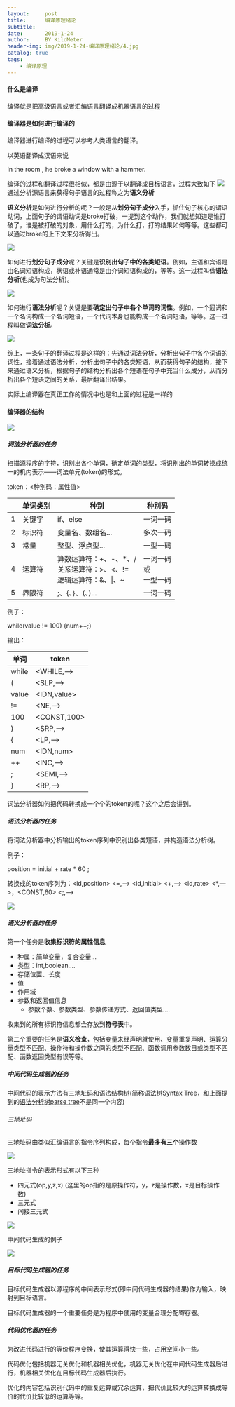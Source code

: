 ```yaml
---
layout:     post
title:      编译原理绪论
subtitle:   
date:       2019-1-24
author:     BY KiloMeter
header-img: img/2019-1-24-编译原理绪论/4.jpg
catalog: true
tags:
    - 编译原理
---
```


#### 什么是编译

  编译就是把高级语言或者汇编语言翻译成机器语言的过程

#### 编译器是如何进行编译的

  编译器进行编译的过程可以参考人类语言的翻译。

  以英语翻译成汉语来说

  In the room , he broke a window with a hammer.

  编译的过程和翻译过程很相似，都是由源于以翻译成目标语言，过程大致如下
![](/img/2019-1-24-编译原理绪论/翻译的过程.png)
通过分析源语言来获得句子语言的过程称之为**语义分析**

**语义分析**是如何进行分析的呢？一般是从**划分句子成分**入手，抓住句子核心的谓语动词，上面句子的谓语动词是broke打破，一提到这个动作，我们就想知道是谁打破了，谁是被打破的对象，用什么打的，为什么打，打的结果如何等等。这些都可以通过broke的上下文来分析得出。

![](/img/2019-1-24-编译原理绪论/语义分析.png)

如何进行**划分句子成分**呢？关键是**识别出句子中的各类短语**。例如，主语和宾语是由名词短语构成，状语或补语通常是由介词短语构成的，等等。这一过程叫做**语法分析**(也成为句法分析)。

![](/img/2019-1-24-编译原理绪论/语法分析.png)

如何进行**语法分析**呢？关键是要**确定出句子中各个单词的词性**。例如，一个冠词和一个名词构成一个名词短语，一个代词本身也能构成一个名词短语，等等。这一过程叫做**词法分析**。

![](/img/2019-1-24-编译原理绪论/词法分析.png)

综上，一条句子的翻译过程是这样的：先通过词法分析，分析出句子中各个词语的词性，接着通过语法分析，分析出句子中的各类短语，从而获得句子的结构，接下来通过语义分析，根据句子的结构分析出各个短语在句子中充当什么成分，从而分析出各个短语之间的关系，最后翻译出结果。

实际上编译器在真正工作的情况中也是和上面的过程是一样的

#### 编译器的结构

![](/img/2019-1-24-编译原理绪论/编译器的结构.png)

##### 词法分析器的任务

扫描源程序的字符，识别出各个单词，确定单词的类型，将识别出的单词转换成统一的机内表示——词法单元(token)的形式。

token：\<种别码：属性值\>

|      | 单词类别 | 种别                                                         | 种别码                             |
| ---- | -------- | ------------------------------------------------------------ | ---------------------------------- |
| 1    | 关键字   | if、else                                                     | 一词一码                           |
| 2    | 标识符   | 变量名、数组名...                                            | 多次一码                           |
| 3    | 常量     | 整型、浮点型...                                              | 一型一码                           |
| 4    | 运算符   | 算数运算符：+、-、*、/<br />关系运算符：>、<、!=<br />逻辑运算符：&、\|、~ | 一词一码<br />    或<br />一型一码 |
| 5    | 界限符   | ;、{、}、(、)...                                             | 一词一码                           |

例子：

while(value != 100) {num++;}

输出：

| 单词  | token         |
| ----- | ------------- |
| while | \<WHILE,—\>   |
| (     | \<SLP,—\>     |
| value | \<IDN,value\> |
| !=    | \<NE,—\>      |
| 100   | \<CONST,100\> |
| )     | \<SRP,—\>     |
| {     | \<LP,—\>      |
| num   | \<IDN,num\>   |
| ++    | \<INC,—\>     |
| ;     | \<SEMI,—\>    |
| }     | \<RP,—\>      |

词法分析器如何把代码转换成一个个的token的呢？这个之后会讲到。

##### <span id="语法分析器的任务">语法分析器的任务</span>

将词法分析器中分析输出的token序列中识别出各类短语，并构造语法分析树。

例子：

position = initial + rate * 60 ;

转换成的token序列为：\<id,position\>  <=,—> \<id,initial\> \<+,—\> \<id,rate\> <*,—>，\<CONST,60\> \<;,—\>

![](/img/2019-1-24-编译原理绪论/分析树.png)

##### 语义分析器的任务

第一个任务是**收集标识符的属性信息**

* 种属：简单变量，复合变量...
* 类型：int,boolean....
* 存储位置、长度
* 值
* 作用域
* 参数和返回值信息
  * 参数个数、参数类型、参数传递方式、返回值类型....

收集到的所有标识符信息都会存放到**符号表**中。

第二个重要的任务是**语义检查**，包括变量未经声明就使用、变量重复声明、运算分量类型不匹配、操作符和操作数之间的类型不匹配、函数调用参数数目或类型不匹配、函数返回类型有误等等。



##### 中间代码生成器的任务

中间代码的表示方法有三地址码和语法结构树(简称语法树Syntax Tree，和上面提到的[语法分析树parse tree](#语法分析器的任务)不是同一个内容)

######   三地址码

三地址码由类似汇编语言的指令序列构成，每个指令**最多有三个**操作数

![](/img/2019-1-24-编译原理绪论/常用的三地址指令.png)

三地址指令的表示形式有以下三种

* 四元式(op,y,z,x) (这里的op指的是原操作符，y，z是操作数，x是目标操作数)
* 三元式
* 间接三元式

![](/img/2019-1-24-编译原理绪论/三地址指令的四元式表达.png)

中间代码生成的例子

![](/img/2019-1-24-编译原理绪论/中间代码生成.png)

##### 目标代码生成器的任务

目标代码生成器以源程序的中间表示形式(即中间代码生成器的结果)作为输入，映射到目标语言。

目标代码生成器的一个重要任务是为程序中使用的变量合理分配寄存器。

##### 代码优化器的任务

为改进代码进行的等价程序变换，使其运算得快一些，占用空间小一些。

代码优化包括机器无关优化和机器相关优化，机器无关优化在中间代码生成器后进行，机器相关优化在目标代码生成器后执行。

优化的内容包括识别代码中的重复运算或冗余运算，把代价比较大的运算转换成等价的代价比较低的运算等等。